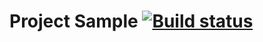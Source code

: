 # **Project Sample**   [![Build status](https://ci.appveyor.com/api/projects/status/242i56epq2ld5q6q?svg=true)](https://ci.appveyor.com/project/NDmitrieva/test-api-ci)